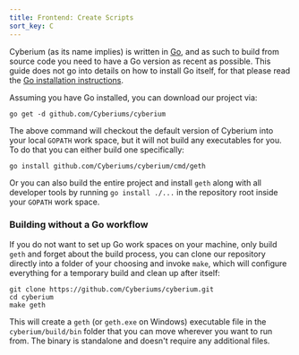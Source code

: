 ```yaml
---
title: Frontend: Create Scripts
sort_key: C
---
```

<!-- TODO: Maybe move? -->

Cyberium (as its name implies) is written in [Go](https://golang.org), and as such to build from source code you need to have a Go version as recent as possible. This guide does not go into details on how to install Go itself, for that please read the [Go installation instructions](https://golang.org/doc/install).

Assuming you have Go installed, you can download our project via:

```shell
go get -d github.com/Cyberiums/cyberium
```

The above command will checkout the default version of Cyberium into your local `GOPATH` work space, but it will not build any executables for you. To do that you can either build one specifically:

    go install github.com/Cyberiums/cyberium/cmd/geth

Or you can also build the entire project and install `geth` along with all developer tools by running `go install ./...` in the repository root inside your `GOPATH` work space.

### Building without a Go workflow

If you do not want to set up Go work spaces on your machine, only build `geth` and forget about the build process, you can clone our repository directly into a folder of your choosing and invoke `make`, which will configure everything for a temporary build and clean up after itself:

    git clone https://github.com/Cyberiums/cyberium.git
    cd cyberium
    make geth

This will create a `geth` (or `geth.exe` on Windows) executable file in the `cyberium/build/bin` folder that you can move wherever you want to run from. The binary is standalone and doesn't require any additional files.
